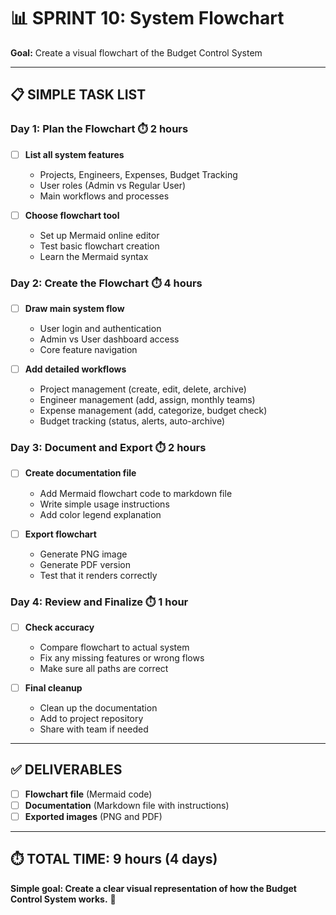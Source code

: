 # 📊 SPRINT 10: System Flowchart
**Goal:** Create a visual flowchart of the Budget Control System

---

## 📋 **SIMPLE TASK LIST**

### **Day 1: Plan the Flowchart** ⏱️ 2 hours
- [ ] **List all system features**
  - Projects, Engineers, Expenses, Budget Tracking
  - User roles (Admin vs Regular User)
  - Main workflows and processes

- [ ] **Choose flowchart tool**
  - Set up Mermaid online editor
  - Test basic flowchart creation
  - Learn the Mermaid syntax

### **Day 2: Create the Flowchart** ⏱️ 4 hours
- [ ] **Draw main system flow**
  - User login and authentication
  - Admin vs User dashboard access
  - Core feature navigation

- [ ] **Add detailed workflows**
  - Project management (create, edit, delete, archive)
  - Engineer management (add, assign, monthly teams)
  - Expense management (add, categorize, budget check)
  - Budget tracking (status, alerts, auto-archive)

### **Day 3: Document and Export** ⏱️ 2 hours
- [ ] **Create documentation file**
  - Add Mermaid flowchart code to markdown file
  - Write simple usage instructions
  - Add color legend explanation

- [ ] **Export flowchart**
  - Generate PNG image
  - Generate PDF version
  - Test that it renders correctly

### **Day 4: Review and Finalize** ⏱️ 1 hour
- [ ] **Check accuracy**
  - Compare flowchart to actual system
  - Fix any missing features or wrong flows
  - Make sure all paths are correct

- [ ] **Final cleanup**
  - Clean up the documentation
  - Add to project repository
  - Share with team if needed

---

## ✅ **DELIVERABLES**
- [ ] **Flowchart file** (Mermaid code)
- [ ] **Documentation** (Markdown file with instructions)
- [ ] **Exported images** (PNG and PDF)

---

## ⏱️ **TOTAL TIME: 9 hours (4 days)**

**Simple goal: Create a clear visual representation of how the Budget Control System works.** 🎯
